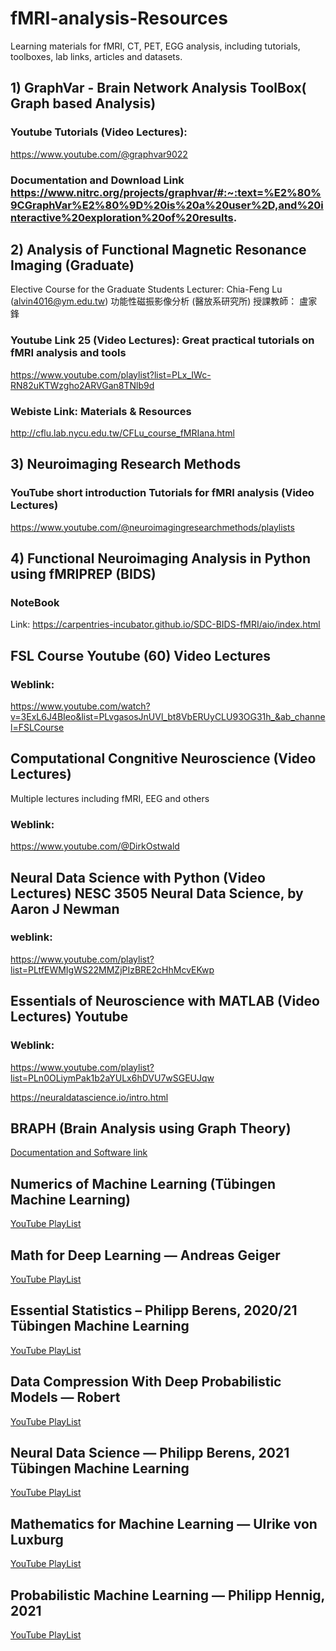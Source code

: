 # fMRI-analysis-Resources
Learning materials for fMRI, CT, PET, EGG analysis, including tutorials, toolboxes, lab links, articles and datasets.

## 1) GraphVar - Brain Network Analysis ToolBox( Graph based Analysis)
### Youtube Tutorials (Video Lectures): 
https://www.youtube.com/@graphvar9022
### Documentation and Download Link https://www.nitrc.org/projects/graphvar/#:~:text=%E2%80%9CGraphVar%E2%80%9D%20is%20a%20user%2D,and%20interactive%20exploration%20of%20results.

## 2) Analysis of Functional Magnetic Resonance Imaging (Graduate)
 Elective Course for the Graduate Students
Lecturer: Chia-Feng Lu (alvin4016@ym.edu.tw)
功能性磁振影像分析 (醫放系研究所)
授課教師： 盧家鋒
### Youtube Link 25 (Video Lectures): Great practical tutorials on fMRI analysis and tools
https://www.youtube.com/playlist?list=PLx_IWc-RN82uKTWzgho2ARVGan8TNlb9d
### Webiste Link: Materials & Resources
http://cflu.lab.nycu.edu.tw/CFLu_course_fMRIana.html

## 3) Neuroimaging Research Methods
### YouTube short introduction Tutorials for fMRI analysis (Video Lectures)
https://www.youtube.com/@neuroimagingresearchmethods/playlists

## 4) Functional Neuroimaging Analysis in Python using fMRIPREP (BIDS)
### NoteBook 
Link: https://carpentries-incubator.github.io/SDC-BIDS-fMRI/aio/index.html

## FSL Course Youtube (60) Video Lectures
### Weblink:
https://www.youtube.com/watch?v=3ExL6J4BIeo&list=PLvgasosJnUVl_bt8VbERUyCLU93OG31h_&ab_channel=FSLCourse

## Computational Congnitive Neuroscience (Video Lectures) 
Multiple lectures including fMRI, EEG and others
### Weblink:
https://www.youtube.com/@DirkOstwald

## Neural Data Science with Python (Video Lectures) NESC 3505 Neural Data Science, by Aaron J Newman
### weblink: 
https://www.youtube.com/playlist?list=PLtfEWMIgWS22MMZjPIzBRE2cHhMcvEKwp

## Essentials of Neuroscience with MATLAB (Video Lectures) Youtube
### Weblink:
https://www.youtube.com/playlist?list=PLn0OLiymPak1b2aYULx6hDVU7wSGEUJqw

https://neuraldatascience.io/intro.html

## BRAPH (Brain Analysis using Graph Theory)
[Documentation and Software link](http://braph.org/software/)

## Numerics of Machine Learning (Tübingen Machine Learning)
[YouTube PlayList](https://www.youtube.com/playlist?list=PL05umP7R6ij2lwDdj7IkuHoP9vHlEcH0s)

## Math for Deep Learning — Andreas Geiger
[YouTube PlayList](https://www.youtube.com/playlist?list=PL05umP7R6ij0bo4UtMdzEJ6TiLOqj4ZCm)

## Essential Statistics – Philipp Berens, 2020/21 Tübingen Machine Learning
[YouTube PlayList](https://www.youtube.com/playlist?list=PL05umP7R6ij0Gw5SLIrOA1dMYScCx4oXT)

## Data Compression With Deep Probabilistic Models — Robert
[YouTube PlayList](https://www.youtube.com/playlist?list=PL05umP7R6ij0Mp1dW2HuXlb-UQIYnv8xK)

## Neural Data Science — Philipp Berens, 2021 Tübingen Machine Learning
[YouTube PlayList](https://www.youtube.com/playlist?list=PL05umP7R6ij3SxudmSWFL_zGh0BMrRdrx)

## Mathematics for Machine Learning — Ulrike von Luxburg 
[YouTube PlayList](https://www.youtube.com/playlist?list=PL05umP7R6ij1a6KdEy8PVE9zoCv6SlHRS)

## Probabilistic Machine Learning — Philipp Hennig, 2021
[YouTube PlayList](https://www.youtube.com/playlist?list=PL05umP7R6ij1tHaOFY96m5uX3J21a6yNd)


